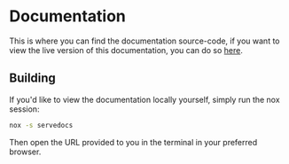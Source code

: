 # Documentation

This is where you can find the documentation source-code, if you want to view the live version of this documentation, you can do so [here](https://miru.hypergonial.com).

## Building

If you'd like to view the documentation locally yourself, simply run the nox session:

```sh
nox -s servedocs
```

Then open the URL provided to you in the terminal in your preferred browser.
